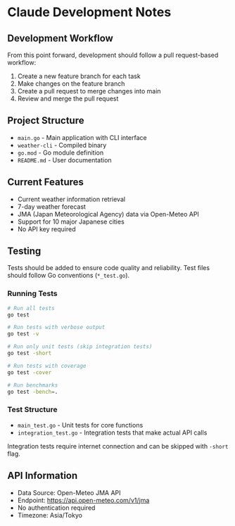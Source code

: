 # Claude Development Notes

## Development Workflow

From this point forward, development should follow a pull request-based workflow:

1. Create a new feature branch for each task
2. Make changes on the feature branch
3. Create a pull request to merge changes into main
4. Review and merge the pull request

## Project Structure

- `main.go` - Main application with CLI interface
- `weather-cli` - Compiled binary
- `go.mod` - Go module definition
- `README.md` - User documentation

## Current Features

- Current weather information retrieval
- 7-day weather forecast
- JMA (Japan Meteorological Agency) data via Open-Meteo API
- Support for 10 major Japanese cities
- No API key required

## Testing

Tests should be added to ensure code quality and reliability. Test files should follow Go conventions (`*_test.go`).

### Running Tests

```bash
# Run all tests
go test

# Run tests with verbose output
go test -v

# Run only unit tests (skip integration tests)
go test -short

# Run tests with coverage
go test -cover

# Run benchmarks
go test -bench=.
```

### Test Structure

- `main_test.go` - Unit tests for core functions
- `integration_test.go` - Integration tests that make actual API calls

Integration tests require internet connection and can be skipped with `-short` flag.

## API Information

- Data Source: Open-Meteo JMA API
- Endpoint: https://api.open-meteo.com/v1/jma
- No authentication required
- Timezone: Asia/Tokyo